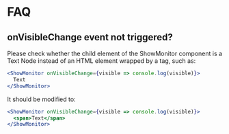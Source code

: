 # FAQ

## onVisibleChange event not triggered?

Please check whether the child element of the ShowMonitor component is a Text Node instead of an HTML element wrapped by a tag, such as:

```jsx
<ShowMonitor onVisibleChange={visible => console.log(visible)}>
  Text
</ShowMonitor>
```

It should be modified to:

```jsx
<ShowMonitor onVisibleChange={visible => console.log(visible)}>
  <span>Text</span>
</ShowMonitor>
```